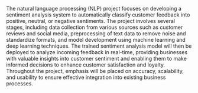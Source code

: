 The natural language processing (NLP) project focuses on developing a sentiment analysis system to automatically classify customer feedback into positive, neutral, or negative sentiments. The project involves several stages, including data collection from various sources such as customer reviews and social media, preprocessing of text data to remove noise and standardize formats, and model development using machine learning and deep learning techniques. The trained sentiment analysis model will then be deployed to analyze incoming feedback in real-time, providing businesses with valuable insights into customer sentiment and enabling them to make informed decisions to enhance customer satisfaction and loyalty. Throughout the project, emphasis will be placed on accuracy, scalability, and usability to ensure effective integration into existing business processes.





